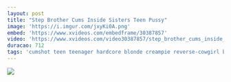 ```yaml
---
layout: post
title: "Step Brother Cums Inside Sisters Teen Pussy"
image: 'https://i.imgur.com/jxyKi0A.png'
embed: 'https://www.xvideos.com/embedframe/30387857'
video: 'https://www.xvideos.com/video30387857/step_brother_cums_inside_sisters_teen_pussy'
duracao: 712
tags: 'cumshot teen teenager hardcore blonde creampie reverse-cowgirl big-cock small-tits step-sister point-of-view riding-cock brother-and-sister chloe-couture step-sis stepsiblingscaught'
---
```

<a href="{{ page.url | prepend: site.baseurl | prepend: site.url }}"><img src="{{ page.image | prepend: site.baseurl | prepend: site.url }}" /></a>
